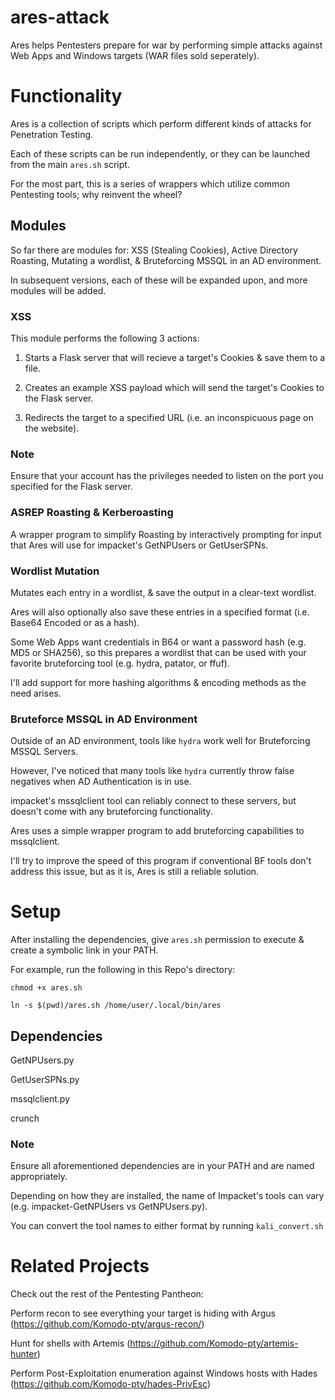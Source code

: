 # ares-attack
Ares helps Pentesters prepare for war by performing simple attacks against Web Apps and Windows targets (WAR files sold seperately).

# Functionality
Ares is a collection of scripts which perform different kinds of attacks for Penetration Testing.

Each of these scripts can be run independently, or they can be launched from the main `ares.sh` script.

For the most part, this is a series of wrappers which utilize common Pentesting tools; why reinvent the wheel?

## Modules
So far there are modules for: XSS (Stealing Cookies), Active Directory Roasting, Mutating a wordlist, & Bruteforcing MSSQL in an AD environment.

In subsequent versions, each of these will be expanded upon, and more modules will be added.

### XSS
This module performs the following 3 actions:

1) Starts a Flask server that will recieve a target's Cookies & save them to a file.

2) Creates an example XSS payload which will send the target's Cookies to the Flask server.

3) Redirects the target to a specified URL (i.e. an inconspicuous page on the website).

### Note
Ensure that your account has the privileges needed to listen on the port you specified for the Flask server.

### ASREP Roasting & Kerberoasting
A wrapper program to simplify Roasting by interactively prompting for input that Ares will use for impacket's GetNPUsers or GetUserSPNs.

### Wordlist Mutation
Mutates each entry in a wordlist, & save the output in a clear-text wordlist.

Ares will also optionally also save these entries in a specified format (i.e. Base64 Encoded or as a hash).

Some Web Apps want credentials in B64 or want a password hash (e.g. MD5 or SHA256), so this prepares a wordlist that can be used with your favorite bruteforcing tool (e.g. hydra, patator, or ffuf).

I'll add support for more hashing algorithms & encoding methods as the need arises.

### Bruteforce MSSQL in AD Environment
Outside of an AD environment, tools like `hydra` work well for Bruteforcing MSSQL Servers.

However, I've noticed that many tools like `hydra` currently throw false negatives when AD Authentication is in use.

impacket's mssqlclient tool can reliably connect to these servers, but doesn't come with any bruteforcing functionality.

Ares uses a simple wrapper program to add bruteforcing capabilities to mssqlclient.

I'll try to improve the speed of this program if conventional BF tools don't address this issue, but as it is, Ares is still a reliable solution.

# Setup
After installing the dependencies, give `ares.sh` permission to execute & create a symbolic link in your PATH.

For example, run the following in this Repo's directory:

`chmod +x ares.sh`

`ln -s $(pwd)/ares.sh /home/user/.local/bin/ares`

## Dependencies
GetNPUsers.py

GetUserSPNs.py

mssqlclient.py

crunch

### Note
Ensure all aforementioned dependencies are in your PATH and are named appropriately.

Depending on how they are installed, the name of Impacket's tools can vary (e.g. impacket-GetNPUsers vs GetNPUsers.py).

You can convert the tool names to either format by running `kali_convert.sh`

# Related Projects
Check out the rest of the Pentesting Pantheon:

Perform recon to see everything your target is hiding with Argus (https://github.com/Komodo-pty/argus-recon/)

Hunt for shells with Artemis (https://github.com/Komodo-pty/artemis-hunter)

Perform Post-Exploitation enumeration against Windows hosts with Hades (https://github.com/Komodo-pty/hades-PrivEsc)
